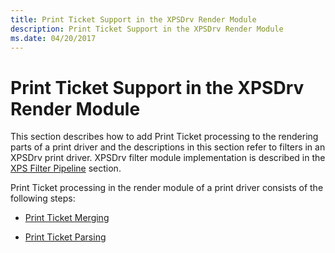 ```yaml
---
title: Print Ticket Support in the XPSDrv Render Module
description: Print Ticket Support in the XPSDrv Render Module
ms.date: 04/20/2017
---
```


# Print Ticket Support in the XPSDrv Render Module


This section describes how to add Print Ticket processing to the rendering parts of a print driver and the descriptions in this section refer to filters in an XPSDrv print driver. XPSDrv filter module implementation is described in the [XPS Filter Pipeline](xpsdrv-printer-driver.md) section.

Print Ticket processing in the render module of a print driver consists of the following steps:

-   [Print Ticket Merging](print-ticket-merging.md)

-   [Print Ticket Parsing](print-ticket-parsing.md)

 

 




